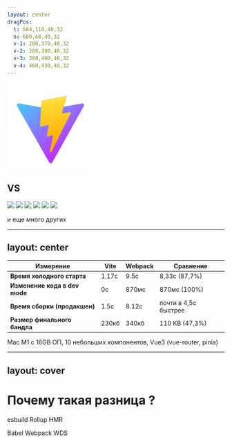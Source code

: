 ```yaml
---
layout: center
dragPos: 
  t: 584,110,40,32
  n: 680,60,40,32
  v-1: 200,370,40,32
  v-2: 280,390,40,32
  v-3: 380,400,40,32
  v-4: 460,430,40,32
---
```


<div flex="~ items-center">
  <img src="../shared/vite.png" h-38 />
  <h2 ml-18 mr-26>VS</h2>
  <img src="/base/webpack.webp" :class="[$clicks >= 1 ? 'translate-y-20' : '']" h-32 />
  <img v-drag="'t'" v-click="1" v-mark.red.linethrough="{at: 3, strokeWidth: 3, iterations: 4, roughness: 1.6, maxRandomnessOffset: 10, seed: 8 }" src="/base/turbopack.svg" class="!h-24 !w-fit" />

  <img v-drag="'n'" v-click="2" src="/base/next.png" class="!h-18 !w-18" />
  <img v-drag="'v-1'" v-click="2" src="/base/vue.webp" class="!h-18 !w-17" />
  <img v-drag="'v-2'" v-click="2" src="/base/react.png" class="!h-17 !w-[72px]" />
  <img v-drag="'v-3'" v-click="2" src="/base/svelte.png" class="!h-18 !w-14" />
  <p v-drag="'v-4'" v-click="2" text-sm whitespace-nowrap>и еще много других</p>
</div>

<!-- перейдем к сравнению Vite с его главным соперником на рынке Webpack. мы не будем сравнивать например с turbopack так как это решение оптимизировано для одно next а так же с закрытым исх кодом (к чему бы я присмотрелся настолько что остерегался его тащить в проекты)

а vite и webpack с открытым исх кодом используются для очень многих популярынх библиотек и фреймворков -->


---
layout: center
---


| **Измерение**                 | **Vite**             | **Webpack**           | **Сравнение**           |
|------------------------------ |----------------------|-----------------------|-------------------------|
| **Время холодного старта**    |     1.17c            |   9.5c                |     8,33с (87,7%)       |
| **Изменение кода в dev mode** |     0с               |    870мс              |     870мс (100%)        |
| **Время сборки (продакшен)**  |     1.5с             |    8.12c              |  почти в 4,5с быстрее   |
| **Размер финального бандла**  |        230кб         |     340кб             |     110 KB (47,3%)      |


<span text-sm>Mac M1 c 16GB ОП, 10 небольших компонентов, Vue3 (vue-router, pinia)</span>

<!-- итак я провел небольшое исследование и сравнил два небольших приложений с 10 небольшими компонентами на vite и webpack

исследование проводил на mac m1 с 16 гигами оперативной памяти и использовал vue 3, vue router и pinia 

рассказать про каждый пункт

-->

---
layout: cover
---

<div transition transition-500 flex="~ items-center justify-center"
  :class="$clicks > 0 && 'translate-y--50 scale-60 op80'">
  <h1 class="!text-5xl !mb-12">Почему такая разница ?</h1>
</div>

<div transition transition-500 text-xl font-semibold mt--10>
  <AlertCard v-click color="green" absolute top-58 left-30>esbuild</AlertCard>
  <AlertCard v-click color="green" absolute top-78 left-40>Rollup</AlertCard>
  <AlertCard v-click color="green" absolute top-98 left-20>HMR</AlertCard>

  <AlertCard v-click color="red" absolute top-58 right-30>Babel</AlertCard>
  <AlertCard v-click color="red" absolute top-78 right-40>Webpack</AlertCard>
  <AlertCard v-click color="red" absolute top-98 right-20>WDS</AlertCard>
</div>

<!-- почему же такая разница ?

esbuild + rollup + hmr против babel, webpack, wds

сказать что HMR не обновляет страницу а только заменяет модуль в то время как WDS перезагружает всю страницу целиком что делает процесс менее быстрым и более ресурсозатратным
 -->
